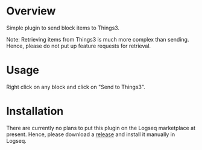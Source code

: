 # Overview

Simple plugin to send block items to Things3.

Note: Retrieving items from Things3 is much more complex than sending. Hence, please do not put up feature requests for retrieval.

# Usage

Right click on any block and click on "Send to Things3".

# Installation

There are currently no plans to put this plugin on the Logseq marketplace at present. Hence, please download a [release](https://github.com/hkgnp/sendtothings3/releases) and install it manually in Logseq.
